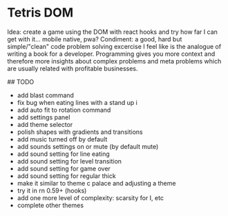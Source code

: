 # Tetris DOM

Idea: create a game using the DOM with react hooks and try how far I can get with it... mobile native, pwa?
Condiment: a good, hard but simple/"clean" code problem solving excercise
I feel like is the analogue of writing a book for a developer. Programming gives you more context and therefore more insights about complex problems and meta problems which are usually related with profitable businesses.

## TODO

- add blast command
- fix bug when eating lines with a stand up i
- add auto fit to rotation command
- add settings panel
- add theme selector
- polish shapes with gradients and transitions
- add music turned off by default
- add sounds settings on or mute (by default mute)
- add sound setting for line eating
- add sound setting for level transition
- add sound setting for game over
- add sound setting for regular thick
- make it similar to theme c palace and adjusting a theme
- try it in rn 0.59+ (hooks)
- add one more level of complexity: scarsity for I, etc
- complete other themes
